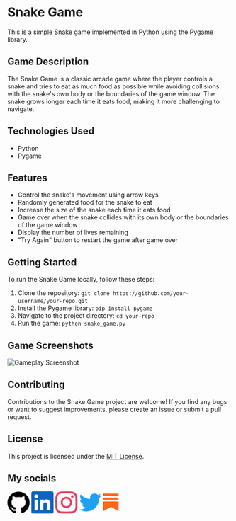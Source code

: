 # Snake Game

This is a simple Snake game implemented in Python using the Pygame library.

## Game Description

The Snake Game is a classic arcade game where the player controls a snake and tries to eat as much food as possible while avoiding collisions with the snake's own body or the boundaries of the game window. The snake grows longer each time it eats food, making it more challenging to navigate.

## Technologies Used

- Python
- Pygame

## Features

- Control the snake's movement using arrow keys
- Randomly generated food for the snake to eat
- Increase the size of the snake each time it eats food
- Game over when the snake collides with its own body or the boundaries of the game window
- Display the number of lives remaining
- "Try Again" button to restart the game after game over

## Getting Started

To run the Snake Game locally, follow these steps:

1. Clone the repository: `git clone https://github.com/your-username/your-repo.git`
2. Install the Pygame library: `pip install pygame`
3. Navigate to the project directory: `cd your-repo`
4. Run the game: `python snake_game.py`

## Game Screenshots

![Gameplay Screenshot](screenshots/gameplay.png)

## Contributing

Contributions to the Snake Game project are welcome! If you find any bugs or want to suggest improvements, please create an issue or submit a pull request.

## License

This project is licensed under the [MIT License](LICENSE).

 ## **My socials**
<a href="https://github.com/mahdibeee/mahdibeee/" target="blank"><img align="center" src="https://github.com/mahdibeee/mahdibeee/blob/main/github.svg" height="50" /></a>
<a href="https://linkedin/in/mahdibeee/" target="blank"><img align="center" src="https://github.com/mahdibeee/mahdibeee/blob/main/linkedin.svg" height="50" /></a>
<a href="https://instagram.com/mahdibeee" target="blank"><img align="center" src="https://github.com/mahdibeee/mahdibeee/blob/main/instagram.svg" height="50" /></a>
<a href="https://twitter.com/mahdibeee?lang=en" target="blank"><img align="center" src="https://github.com/mahdibeee/mahdibeee/blob/main/twitter.svg" height="50" /></a>
<a href="https://substack.com/@futurix" target="blank"><img align="center" src="https://github.com/mahdibeee/mahdibeee/blob/main/substack-icon.png" height="40" /></a>
